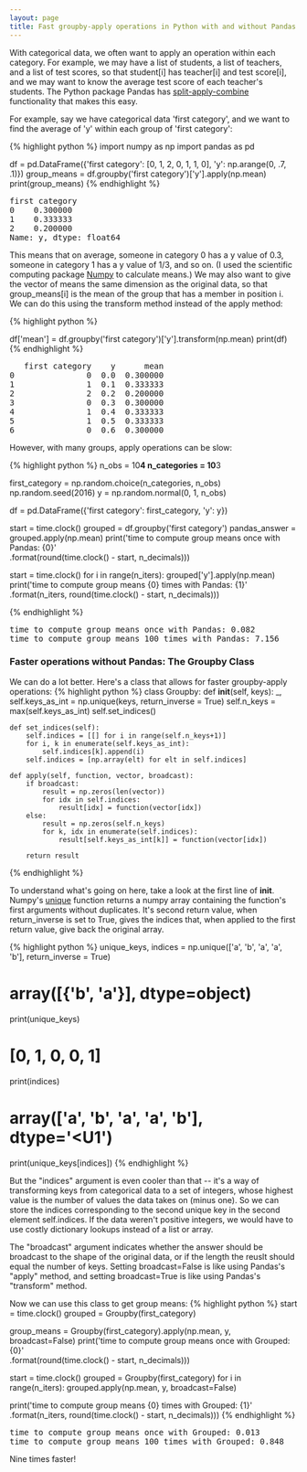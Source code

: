 ```yaml
---
layout: page
title: Fast groupby-apply operations in Python with and without Pandas
---
```


With categorical data, we often want to apply an operation within each category. For example, we may have a list of students, a list of teachers, and a list of test scores, so that student\[i\] has teacher\[i\] and test score\[i\], and we may want to know the average test score of each teacher's students. The Python package Pandas has [split-apply-combine](http://pandas.pydata.org/pandas-docs/stable/groupby.html) functionality that makes this easy.

For example, say we have categorical data 'first category', and we want to find the average of 'y' within each group of 'first category':

{% highlight python %}
import numpy as np
import pandas as pd

df = pd.DataFrame({'first category': [0, 1, 2, 0, 1, 1, 0], 
                   'y': np.arange(0, .7, .1)})
group_means = df.groupby('first category')['y'].apply(np.mean)
print(group_means)
{% endhighlight %}

<pre>
first category
0    0.300000
1    0.333333
2    0.200000
Name: y, dtype: float64
</pre>

This means that on average, someone in category 0 has a y value of 0.3, someone in category 1 has a y value of 1/3, and so on. (I used the scientific computing package [Numpy](http://www.numpy.org/) to calculate means.) We may also want to give the vector of means the same dimension as the original data, so that group_means\[i\] is the mean of the group that has a member in position i.
We can do this using the transform method instead of the apply method:

{% highlight python %}
                    
df['mean'] = df.groupby('first category')['y'].transform(np.mean)
print(df)
{% endhighlight %}

<pre>
   first category    y      mean
0               0  0.0  0.300000
1               1  0.1  0.333333
2               2  0.2  0.200000
3               0  0.3  0.300000
4               1  0.4  0.333333
5               1  0.5  0.333333
6               0  0.6  0.300000
</pre>

However, with many groups, apply operations can be slow:

{% highlight python %}
n_obs = 10**4
n_categories = 10**3

first_category = np.random.choice(n_categories, n_obs)
np.random.seed(2016)
y = np.random.normal(0, 1, n_obs)

df = pd.DataFrame({'first category': first_category,
                   'y': y})
                     
start = time.clock()
grouped = df.groupby('first category')
pandas_answer = grouped.apply(np.mean)
print('time to compute group means once with Pandas: {0}'\
      .format(round(time.clock() - start, n_decimals)))

start = time.clock()
for i in range(n_iters):
    grouped['y'].apply(np.mean)
print('time to compute group means {0} times with Pandas: {1}'\
      .format(n_iters, round(time.clock() - start, n_decimals)))

{% endhighlight %}

<pre>
time to compute group means once with Pandas: 0.082
time to compute group means 100 times with Pandas: 7.156
</pre>

### Faster operations without Pandas: The Groupby Class

We can do a lot better. Here's a class that allows for faster groupby-apply operations:
{% highlight python %}
class Groupby:
    def __init__(self, keys):
        _, self.keys_as_int = np.unique(keys, return_inverse = True)
        self.n_keys = max(self.keys_as_int)
        self.set_indices()
        
    def set_indices(self):
        self.indices = [[] for i in range(self.n_keys+1)]
        for i, k in enumerate(self.keys_as_int):
            self.indices[k].append(i)
        self.indices = [np.array(elt) for elt in self.indices]
        
    def apply(self, function, vector, broadcast):
        if broadcast:
            result = np.zeros(len(vector))
            for idx in self.indices:
                result[idx] = function(vector[idx])
        else:
            result = np.zeros(self.n_keys)
            for k, idx in enumerate(self.indices):
                result[self.keys_as_int[k]] = function(vector[idx])

        return result
{% endhighlight %}

To understand what's going on here, take a look at the first line of __init__. Numpy's [unique](http://docs.scipy.org/doc/numpy/reference/generated/numpy.unique.html) function returns a numpy array containing the function's first arguments without duplicates. It's second return value, when return_inverse is set to True, gives the indices that, when applied to the first return value, give back the original array.

{% highlight python %}
unique_keys, indices = np.unique(['a', 'b', 'a', 'a', 'b'], return_inverse = True)
# array([{'b', 'a'}], dtype=object)
print(unique_keys) 
# [0, 1, 0, 0, 1]
print(indices) 
# array(['a', 'b', 'a', 'a', 'b'], dtype='<U1')
print(unique_keys[indices]) 
{% endhighlight %}

But the "indices" argument is even cooler than that -- it's a way of transforming keys from categorical data to a set of integers, whose highest value is the number of values the data takes on (minus one). So we can store the indices corresponding to the second unique key in the second element self.indices. If the data weren't positive integers, we would have to use costly dictionary lookups instead of a list or array. 

The "broadcast" argument indicates whether the answer should be broadcast to the
shape of the original data, or if the length the reuslt should equal the number
of keys. Setting broadcast=False is like using Pandas's "apply" method, and setting
broadcast=True is like using Pandas's "transform" method.

Now we can use this class to get group means:
{% highlight python %}
start = time.clock()
grouped = Groupby(first_category)

group_means = Groupby(first_category).apply(np.mean, y, broadcast=False)
print('time to compute group means once with Grouped: {0}'\
      .format(round(time.clock() - start, n_decimals)))

start = time.clock()
grouped = Groupby(first_category)
for i in range(n_iters):
    grouped.apply(np.mean, y, broadcast=False)
    
print('time to compute group means {0} times with Grouped: {1}'\
      .format(n_iters, round(time.clock() - start, n_decimals)))
{% endhighlight %}

<pre>
time to compute group means once with Grouped: 0.013
time to compute group means 100 times with Grouped: 0.848
</pre>

Nine times faster!

